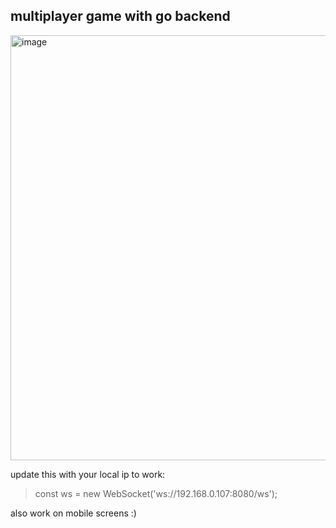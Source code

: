 ## multiplayer game with go backend

<img width="1030" height="680" alt="image" src="https://github.com/user-attachments/assets/1d5f9fd4-41d8-40cc-bb6d-400f6de31c5d" />


update this with your local ip to work:
> const ws = new WebSocket('ws://192.168.0.107:8080/ws');

also work on mobile screens :)

